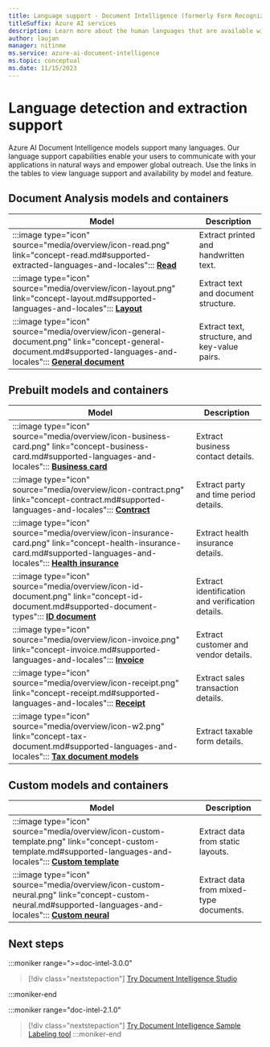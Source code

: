 ```yaml
---
title: Language support - Document Intelligence (formerly Form Recognizer)
titleSuffix: Azure AI services
description: Learn more about the human languages that are available with Document Intelligence.
author: laujan
manager: nitinme
ms.service: azure-ai-document-intelligence
ms.topic: conceptual
ms.date: 11/15/2023
---
```


<!-- markdownlint-disable MD036 -->

# Language detection and extraction support

<!-- markdownlint-disable MD001 -->
<!-- markdownlint-disable MD024 -->
<!-- markdownlint-disable MD006 -->

Azure AI Document Intelligence models support many languages. Our language support capabilities enable your users to communicate with your applications in natural ways and empower global outreach. Use the links in the tables to view language support and availability by model and feature.

## Document Analysis models and containers

|Model | Description |
| --- | --- |
|:::image type="icon" source="media/overview/icon-read.png" link="concept-read.md#supported-extracted-languages-and-locales"::: [**Read**](concept-read.md#supported-extracted-languages-and-locales)| Extract printed and handwritten text.    |
|:::image type="icon" source="media/overview/icon-layout.png" link="concept-layout.md#supported-languages-and-locales"::: [**Layout**](concept-layout.md#supported-languages-and-locales)| Extract text and document structure.|
| :::image type="icon" source="media/overview/icon-general-document.png" link="concept-general-document.md#supported-languages-and-locales"::: [**General document**](concept-general-document.md#supported-languages-and-locales) |  Extract text, structure, and key-value pairs.

## Prebuilt models and containers

Model | Description |
| --- | --- |
|:::image type="icon" source="media/overview/icon-business-card.png" link="concept-business-card.md#supported-languages-and-locales"::: [**Business card**](concept-business-card.md#supported-languages-and-locales)| Extract business contact details.|
:::image type="icon" source="media/overview/icon-contract.png" link="concept-contract.md#supported-languages-and-locales"::: [**Contract**](concept-contract.md)| Extract party and time period details.
|:::image type="icon" source="media/overview/icon-insurance-card.png" link="concept-health-insurance-card.md#supported-languages-and-locales"::: [**Health insurance**](concept-health-insurance-card.md#supported-languages-and-locales)| Extract health insurance details.|
|:::image type="icon" source="media/overview/icon-id-document.png" link="concept-id-document.md#supported-document-types"::: [**ID document**](concept-id-document.md#supported-document-types)| Extract identification and verification details.|
|:::image type="icon" source="media/overview/icon-invoice.png" link="concept-invoice.md#supported-languages-and-locales"::: [**Invoice**](concept-invoice.md#supported-languages-and-locales)| Extract customer and vendor details.|
|:::image type="icon" source="media/overview/icon-receipt.png" link="concept-receipt.md#supported-languages-and-locales"::: [**Receipt**](concept-receipt.md#supported-languages-and-locales)| Extract sales transaction details.|
|:::image type="icon" source="media/overview/icon-w2.png" link="concept-tax-document.md#supported-languages-and-locales":::  [**Tax document models**](concept-tax-document.md#supported-languages-and-locales)| Extract taxable form details.|

## Custom models and containers

 Model | Description |
| --- | --- |
|:::image type="icon" source="media/overview/icon-custom-template.png" link="concept-custom-template.md#supported-languages-and-locales"::: [**Custom template**](concept-custom-template.md#supported-languages-and-locales)|Extract data from static layouts.|
|:::image type="icon" source="media/overview/icon-custom-neural.png" link="concept-custom-neural.md#supported-languages-and-locales"::: [**Custom neural**](concept-custom-neural.md#supported-languages-and-locales)|Extract data from mixed-type documents.|

## Next steps

:::moniker range=">=doc-intel-3.0.0"

  > [!div class="nextstepaction"]
  > [Try Document Intelligence Studio](https://formrecognizer.appliedai.azure.com/studio)

:::moniker-end

:::moniker range="doc-intel-2.1.0"

  > [!div class="nextstepaction"]
  > [Try Document Intelligence Sample Labeling tool](https://aka.ms/fott-2.1-ga)
:::moniker-end
